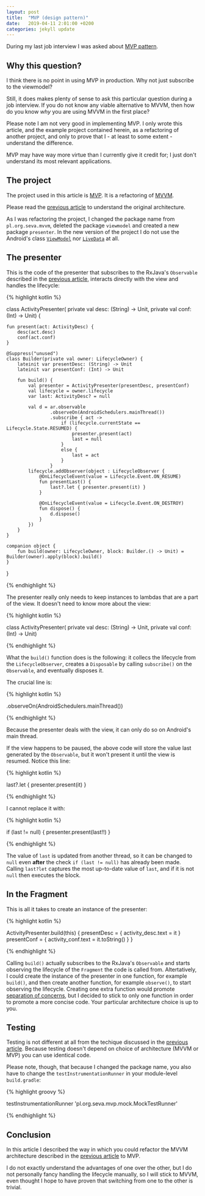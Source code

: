 ```yaml
---
layout: post
title:  "MVP (design pattern)"
date:   2019-04-11 2:01:00 +0200
categories: jekyll update
---
```


During my last job interview I was asked about [MVP pattern][mvp].

## Why this question?

I think there is no point in using MVP in production. Why not just subscribe to the viewmodel?

Still, it does makes plenty of sense to ask this particular question during a job interview. If you do not know any viable alternative to MVVM, then how do you know *why* you are using MVVM in the first place?

Please note I am not very good in implementing MVP. I only wrote this article, and the example project contained herein, as a refactoring of another project, and only to prove that I - at least to some extent - understand the difference.

MVP may have way more virtue than I currently give it credit for; I just don't understand its most relevant applications.

## The project

The project used in this article is [MVP][mvp-project]. It is a refactoring of [MVVM][mvvm-project].

Please read the [previous article][mvvm-article] to understand the original architecture.

As I was refactoring the project, I changed the package name from `pl.org.seva.mvvm`, deleted the package `viewmodel` and created a new package `presenter`. In the new version of the project I do not use the Android's class [`ViewModel`][viewmodel] nor [`LiveData`][livedata] at all.

## The presenter

This is the code of the presenter that subscribes to the RxJava's `Observable` described in the [previous article][mvvm-article], interacts directly with the view and handles the lifecycle:

{% highlight kotlin %}

class ActivityPresenter(
        private val desc: (String) -> Unit,
        private val conf: (Int) -> Unit) {

    fun present(act: ActivityDesc) {
        desc(act.desc)
        conf(act.conf)
    }

    @Suppress("unused")
    class Builder(private val owner: LifecycleOwner) {
        lateinit var presentDesc: (String) -> Unit
        lateinit var presentConf: (Int) -> Unit

        fun build() {
            val presenter = ActivityPresenter(presentDesc, presentConf)
            val lifecycle = owner.lifecycle
            var last: ActivityDesc? = null

            val d = ar.observable
                    .observeOn(AndroidSchedulers.mainThread())
                    .subscribe { act ->
                        if (lifecycle.currentState == Lifecycle.State.RESUMED) {
                            presenter.present(act)
                            last = null
                        }
                        else {
                            last = act
                        }
                    }
            lifecycle.addObserver(object : LifecycleObserver {
                @OnLifecycleEvent(value = Lifecycle.Event.ON_RESUME)
                fun presentLast() {
                    last?.let { presenter.present(it) }
                }

                @OnLifecycleEvent(value = Lifecycle.Event.ON_DESTROY)
                fun dispose() {
                    d.dispose()
                }
            })
        }
    }

    companion object {
        fun build(owner: LifecycleOwner, block: Builder.() -> Unit) = Builder(owner).apply(block).build()
    }
}

{% endhighlight %}

The presenter really only needs to keep instances to lambdas that are a part of the view. It doesn't need to know more about the view:

{% highlight kotlin %}

class ActivityPresenter(
        private val desc: (String) -> Unit,
        private val conf: (Int) -> Unit)

{% endhighlight %}

What the `build()` function does is the following: it collecs the lifecycle from the `LifecycleObserver`, creates a `Disposable` by calling `subscribe()` on the `Observable`, and eventually disposes it.

The crucial line is:

{% highlight kotlin %}

.observeOn(AndroidSchedulers.mainThread())

{% endhighlight %}

Because the presenter deals with the view, it can only do so on Android's main thread.

If the view happens to be paused, the above code will store the value last generated by the `Observable`, but it won't present it until the view is resumed. Notice this line:

{% highlight kotlin %}

last?.let { presenter.present(it) }

{% endhighlight %}

I cannot replace it with:

{% highlight kotlin %}

if (last != null) {
    presenter.present(last!!)
}

{% endhighlight %}

The value of `last` is updated from another thread, so it can be changed to `null` even **after** the check `if (last != null)` has already been made. Calling `last?let` captures the most up-to-date value of `last`, and if it is not `null` then executes the block.

## In the Fragment

This is all it takes to create an instance of the presenter:

{% highlight kotlin %}

ActivityPresenter.build(this) {
    presentDesc = { activity_desc.text = it }
    presentConf = { activity_conf.text = it.toString() }
}

{% endhighlight %}

Calling `build()` actually subscribes to the RxJava's `Observable` and starts observing the lifecycle of the `Fragment` the code is called from. Altertatively, I could create the instance of the presenter in one function, for example `build()`, and then create another function, for example `observe()`, to start observing the lifecycle. Creating one extra function would promote [separation of concerns][soc], but I decided to stick to only one function in order to promote a more concise code. Your particular architecture choice is up to you.

## Testing

Testing is not different at all from the techique discussed in the [previous article][mvvm-article]. Because testing doesn't depend on choice of architecture (MVVM or MVP) you can use identical code.

Please note, though, that because I changed the package name, you also have to change the `testInstrumentationRunner` in your module-level `build.gradle`:

{% highlight groovy %}

testInstrumentationRunner 'pl.org.seva.mvp.mock.MockTestRunner'

{% endhighlight %}

## Conclusion

In this article I described the way in which you could refactor the MVVM architecture described in the [previous article][mvvm-article] to MVP.

I do not exactly understand the advantages of one over the other, but I do not personally fancy handling the lifecycle manually, so I will stick to MVVM, even thought I hope to have proven that switching from one to the other is trivial.


[mvp]: https://en.wikipedia.org/wiki/Model%E2%80%93view%E2%80%93presenter
[mvp-project]: https://github.com/syrop/MVP
[mvvm-project]: https://github.com/syrop/MVVM
[mvvm-article]: https://syrop.github.io/jekyll/update/2019/04/06/mvvm.html
[viewmodel]: https://developer.android.com/reference/android/arch/lifecycle/ViewModel
[livedata]: https://developer.android.com/reference/androidx/lifecycle/LiveData
[soc]: https://en.wikipedia.org/wiki/Separation_of_concerns



